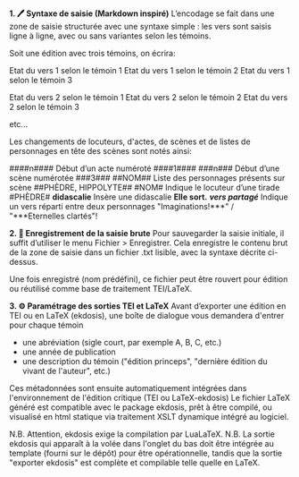 **1. 🖊️ Syntaxe de saisie (Markdown inspiré)**
L’encodage se fait dans une zone de saisie structurée avec une syntaxe simple : les vers sont saisis ligne à ligne, avec ou sans variantes selon les témoins.

Soit une édition avec trois témoins, on écrira:

Etat du vers 1 selon le témoin 1
Etat du vers 1 selon le témoin 2
Etat du vers 1 selon le témoin 3

Etat du vers 2 selon le témoin 1
Etat du vers 2 selon le témoin 2
Etat du vers 2 selon le témoin 3

etc...

Les changements de locuteurs, d'actes, de scènes et de listes de personnages en tête des scènes sont notés ainsi:

####n####	Début d’un acte numéroté	####1####
###n###	Début d’une scène numérotée	###3###
##NOM##	Liste des personnages présents sur scène	##PHÈDRE, HIPPOLYTE##
#NOM#	Indique le locuteur d’une tirade	#PHÈDRE#
**didascalie**	Insère une didascalie	**Elle sort.**
***vers partagé***	Indique un vers réparti entre deux personnages	"Imaginations!***" / "***Eternelles clartés"!


**2. 💾 Enregistrement de la saisie brute**
Pour sauvegarder la saisie initiale, il suffit d’utiliser le menu Fichier > Enregistrer.
Cela enregistre le contenu brut de la zone de saisie dans un fichier .txt lisible, avec la syntaxe décrite ci-dessus.

Une fois enregistré (nom prédéfini), ce fichier peut être rouvert pour édition ou réutilisé comme base de traitement TEI/LaTeX.

**3. ⚙️ Paramétrage des sorties TEI et LaTeX**
Avant d’exporter une édition en TEI ou en LaTeX (ekdosis), une boîte de dialogue vous demandera d'entrer pour chaque témoin
- une abréviation (sigle court, par exemple A, B, C, etc.)
- une année de publication
- une description du témoin ("édition princeps", "dernière édition du vivant de l'auteur", etc.)

Ces métadonnées sont ensuite automatiquement intégrées dans l'environnement de l'édition critique (TEI ou LaTeX-ekdosis)
Le fichier LaTeX généré est compatible avec le package ekdosis, prêt à être compilé, ou visualisé en html statique via traitement XSLT dynamique intégré au logiciel.

N.B. Attention, ekdosis exige la compilation par LuaLaTeX.
N.B. La sortie ekdosis qui apparaît à la volée dans l'onglet du bas doit être intégrée au template (fourni sur le dépôt) pour être opérationnelle, tandis que la sortie "exporter ekdosis" est complète et compilable telle quelle en LaTeX.
